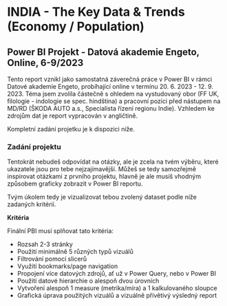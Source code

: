 # INDIA - The Key Data & Trends (Economy / Population)
## Power BI Projekt - Datová akademie Engeto, Online, 6-9/2023

Tento report vznikl jako samostatná záverečná práce v Power BI v rámci Datové akademie Engeto, probíhající online v termínu 20. 6. 2023 - 12. 9. 2023. Téma jsem zvolila částečně s ohledem na vystudovaný obor (FF UK, filologie - indologie se spec. hindština) a pracovní pozici před nástupem na MD/RD (ŠKODA AUTO a.s., Specialista řízení regionu Indie). Vzhledem ke zdrojům dat je report vypracován v angličtině.

Kompletní zadání projetku je k dispozici níže.


### Zadání projektu

Tentokrát nebudeš odpovídat na otázky, ale je zcela na tvém výběru, které ukazatele jsou pro tebe nejzajímavější.
Můžeš se tedy samozřejmě inspirovat otázkami z prvního projektu, hlavně je ale musíš vhodným způsobem graficky zobrazit v Power BI reportu.

Tvým úkolem tedy je vizualizovat tebou zvolený dataset podle níže zadaných kritérií.

**Kritéria** <br />


Finální PBI musí splňovat tato kritéria: <br>
- Rozsah 2-3 stránky
- Použití minimálně 5 různých typů vizuálů
- Filtrování pomocí slicerů
- Využití bookmarks/page navigation
- Propojení více datových zdrojů, ať už v Power Query, nebo v Power BI
- Použití datové hierarchie o alespoň dvou úrovních
- Vytvoření alespoň 1 measure (metrika/míra) a 1 kalkulovaného sloupce
- Grafická úprava použitých vizuálů a vizuálně přívětivý výsledný report